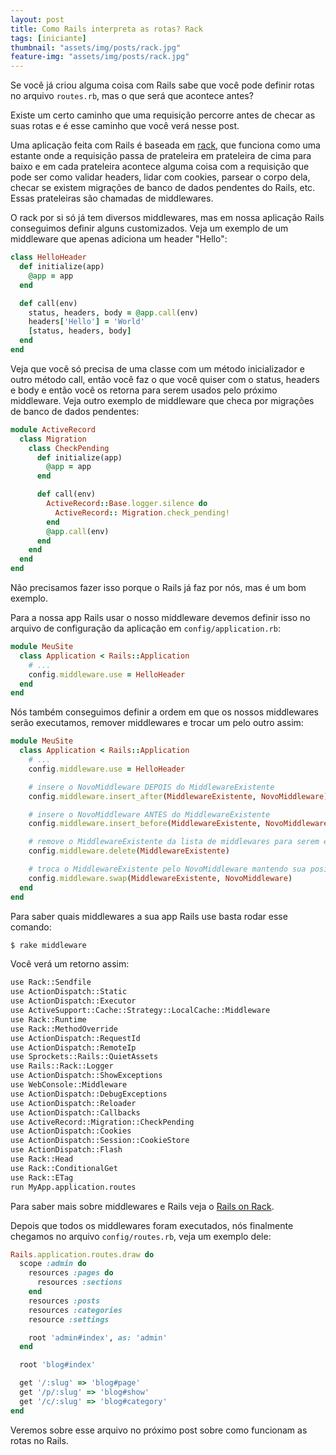 ```yaml
---
layout: post
title: Como Rails interpreta as rotas? Rack
tags: [iniciante]
thumbnail: "assets/img/posts/rack.jpg"
feature-img: "assets/img/posts/rack.jpg"
---
```


Se você já criou alguma coisa com Rails sabe que você pode definir rotas no arquivo `routes.rb`, mas o que será que acontece antes?

Existe um certo caminho que uma requisição percorre antes de checar as suas rotas e é esse caminho que você verá nesse post.

Uma aplicação feita com Rails é baseada em [rack](https://rack.github.io/), que funciona como uma estante onde a requisição passa de prateleira em prateleira de cima para baixo e em cada prateleira acontece alguma coisa com a requisição que pode ser como validar headers, lidar com cookies, parsear o corpo dela, checar se existem migrações de banco de dados pendentes do Rails, etc. Essas prateleiras são chamadas de middlewares.

O rack por si só já tem diversos middlewares, mas em nossa aplicação Rails conseguimos definir alguns customizados. Veja um exemplo de um middleware que apenas adiciona um header "Hello":

```ruby
class HelloHeader
  def initialize(app)
    @app = app
  end

  def call(env)
    status, headers, body = @app.call(env)
    headers['Hello'] = 'World'
    [status, headers, body]
  end
end
```

Veja que você só precisa de uma classe com um método inicializador e outro método call, então você faz o que você quiser com o status, headers e body e então você os retorna para serem usados pelo próximo middleware. Veja outro exemplo de middleware que checa por migrações de banco de dados pendentes:

```ruby
module ActiveRecord
  class Migration
    class CheckPending
      def initialize(app)
        @app = app
      end

      def call(env)
        ActiveRecord::Base.logger.silence do
          ActiveRecord:: Migration.check_pending!
        end
        @app.call(env)
      end
    end
  end
end
```

Não precisamos fazer isso porque o Rails já faz por nós, mas é um bom exemplo.

Para a nossa app Rails usar o nosso middleware devemos definir isso no arquivo de configuração da aplicação em `config/application.rb`:

```ruby
module MeuSite
  class Application < Rails::Application
    # ...
    config.middleware.use = HelloHeader
  end
end
```

Nós também conseguimos definir a ordem em que os nossos middlewares serão executamos, remover middlewares e trocar um pelo outro assim:

```ruby
module MeuSite
  class Application < Rails::Application
    # ...
    config.middleware.use = HelloHeader

    # insere o NovoMiddleware DEPOIS do MiddlewareExistente
    config.middleware.insert_after(MiddlewareExistente, NovoMiddleware)

    # insere o NovoMiddleware ANTES do MiddlewareExistente
    config.middleware.insert_before(MiddlewareExistente, NovoMiddleware)

    # remove o MiddlewareExistente da lista de middlewares para serem executados
    config.middleware.delete(MiddlewareExistente)

    # troca o MiddlewareExistente pelo NovoMiddleware mantendo sua posição na lista
    config.middleware.swap(MiddlewareExistente, NovoMiddleware)
  end
end
```

Para saber quais middlewares a sua app Rails use basta rodar esse comando:

```bash
$ rake middleware
```

Você verá um retorno assim:

```bash
use Rack::Sendfile
use ActionDispatch::Static
use ActionDispatch::Executor
use ActiveSupport::Cache::Strategy::LocalCache::Middleware
use Rack::Runtime
use Rack::MethodOverride
use ActionDispatch::RequestId
use ActionDispatch::RemoteIp
use Sprockets::Rails::QuietAssets
use Rails::Rack::Logger
use ActionDispatch::ShowExceptions
use WebConsole::Middleware
use ActionDispatch::DebugExceptions
use ActionDispatch::Reloader
use ActionDispatch::Callbacks
use ActiveRecord::Migration::CheckPending
use ActionDispatch::Cookies
use ActionDispatch::Session::CookieStore
use ActionDispatch::Flash
use Rack::Head
use Rack::ConditionalGet
use Rack::ETag
run MyApp.application.routes
```


Para saber mais sobre middlewares e Rails veja o [Rails on Rack](http://guides.rubyonrails.org/rails_on_rack.html).

Depois que todos os middlewares foram executados, nós finalmente chegamos no arquivo `config/routes.rb`, veja um exemplo dele:

```ruby
Rails.application.routes.draw do
  scope :admin do
    resources :pages do
      resources :sections
    end
    resources :posts
    resources :categories
    resource :settings

    root 'admin#index', as: 'admin'
  end

  root 'blog#index'

  get '/:slug' => 'blog#page'
  get '/p/:slug' => 'blog#show'
  get '/c/:slug' => 'blog#category'
end
```

Veremos sobre esse arquivo no próximo post sobre como funcionam as rotas no Rails.
